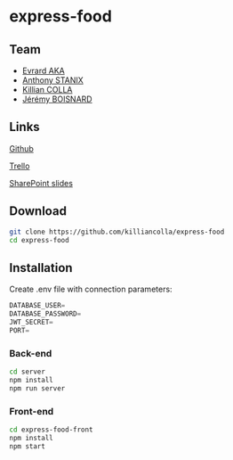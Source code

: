 # express-food

## Team

- [Evrard AKA](https://github.com/Evrard97)
- [Anthony STANIX](https://github.com/StAntho)
- [Killian COLLA](https://github.com/killiancolla)
- [Jérémy BOISNARD](https://github.com/Floyey)

## Links

[Github](https://github.com/killiancolla/express-food)

[Trello](https://trello.com/b/CoqZzI6U/expressfood)

[SharePoint slides](https://testipformation-my.sharepoint.com/:p:/r/personal/a_stanix_ecole-ipssi_net/_layouts/15/Doc.aspx?sourcedoc=%7BA1740162-3DC7-4F51-8A9A-852CDF932C0D%7D&file=Presentation4.pptx&action=edit&mobileredirect=true&DefaultItemOpen=1&login_hint=a.stanix%40ecole-ipssi.net&ct=1697104644571&wdOrigin=OFFICECOM-WEB.MAIN.REC&cid=2d315872-7e55-4119-a332-f00f0fd869ff&wdPreviousSessionSrc=HarmonyWeb&wdPreviousSession=928a64c0-7c42-4211-bd69-4b85f381edea&PreviousSessionID=41de3238-f393-364f-f719-463b5337959c)

## Download

```sh
git clone https://github.com/killiancolla/express-food
cd express-food
```

## Installation

Create .env file with connection parameters:

```js
DATABASE_USER=
DATABASE_PASSWORD=
JWT_SECRET=
PORT=
```

### Back-end

```sh
cd server
npm install
npm run server
```

### Front-end

```sh
cd express-food-front
npm install
npm start
```
